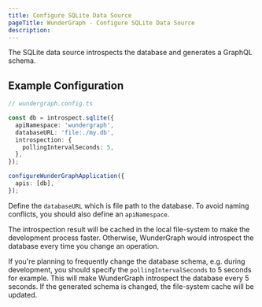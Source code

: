```yaml
---
title: Configure SQLite Data Source
pageTitle: WunderGraph - Configure SQLite Data Source
description:
---
```


The SQLite data source introspects the database and generates a GraphQL schema.

## Example Configuration

```typescript
// wundergraph.config.ts

const db = introspect.sqlite({
  apiNamespace: 'wundergraph',
  databaseURL: 'file:./my.db',
  introspection: {
    pollingIntervalSeconds: 5,
  },
});

configureWunderGraphApplication({
  apis: [db],
});
```

Define the `databaseURL` which is file path to the database.
To avoid naming conflicts, you should also define an `apiNamespace`.

The introspection result will be cached in the local file-system to make the development process faster.
Otherwise, WunderGraph would introspect the database every time you change an operation.

If you're planning to frequently change the database schema,
e.g. during development,
you should specify the `pollingIntervalSeconds` to 5 seconds for example.
This will make WunderGraph introspect the database every 5 seconds.
If the generated schema is changed, the file-system cache will be updated.
